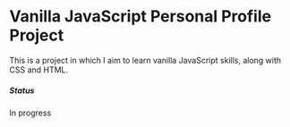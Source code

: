 # Vanilla JavaScript Personal Profile Project
This is a project in which I aim to learn vanilla JavaScript skills, along with CSS and HTML. 

##### Status
In progress